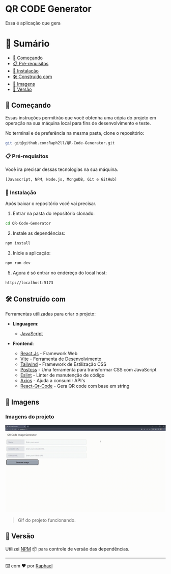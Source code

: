 # QR CODE Generator

Essa é aplicação que gera 

# 🔖 Sumário

- [🚀 Começando](#começando)
- [📋 Pré-requisitos](#pré-requisitos)
- [🔧 Instalação](#instalação)
- [🛠️ Construído com](#construído-com)
- [🎥 Imagens](#imagens)
- [📌 Versão](#versão)

<div id='começando'/> 

## 🚀 Começando

Essas instruções permitirão que você obtenha uma cópia do projeto em operação na sua máquina local para fins de desenvolvimento e teste.

No terminal e de preferência na mesma pasta, clone o repositório:

```sh
git git@github.com:Raph2ll/QR-Code-Generator.git
```

<div id='pré-requisitos'/>

### 📋 Pré-requisitos

Você ira precisar dessas tecnologias na sua máquina.

```sh
[Javascript, NPM, Node.js, MongoDB, Git e GitHub]
```

<div id='instalação'/>

### 🔧 Instalação

Após baixar o repositório você vai precisar.

1. Entrar na pasta do repositório clonado:

```sh
cd QR-Code-Generator
```

2. Instale as dependências:

```sh
npm install 
```

3. Inicie a aplicação:

```sh
npm run dev
```

5. Agora é só entrar no endereço do local host:

```sh
http://localhost:5173
```

## 🛠️ Construído com

Ferramentas utilizadas para criar o projeto:

- **Linguagem:** 
  - [JavaScript](https://www.javascript.com)

 - **Frontend**: 
    - [React.Js](https://pt-br.reactjs.org) - Framework Web
    - [Vite](https://vitejs.dev) - Ferramenta de Desenvolvimento
    - [Tailwind](https://tailwindcss.com) - Framework de Estilização CSS
    - [Postcss](https://postcss.org) - Uma ferramenta para transformar CSS com JavaScript
    - [Eslint](https://eslint.org) - Linter de manutenção de código
    - [Axios](https://axios-http.com/ptbr/docs/intro) - Ajuda a consumir API's
    - [React-Qr-Code](https://www.npmjs.com/package/react-qr-code?activeTab=readme) - Gera QR code com base em string

<div id='imagens'/>

## 🎥 Imagens

### Imagens do projeto 

<img alt="Project Gif" width="600" src="assets/images/QR-Code-Generator-Google-Chrome-2023-03-27-17-39-44_Trim.gif" >

>  Gif do projeto funcionando.

<div id='versão'/>

## 📌 Versão

Utilizei [NPM](https://www.npmjs.com) :package: para controle de versão das dependências.

---
⌨️ com ❤️ por [Raphael](https://github.com/Raph2ll)
